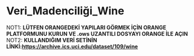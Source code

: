 # Veri_Madenciliği_Wine
NOT1:
**LÜTFEN ORANGEDEKİ YAPILARI GÖRMEK İÇİN ORANGE PLATFORMUNU KURUN VE .ows UZANTILI DOSYAYI ORANGE İLE AÇIN**
NOT2:
**KULLANDIĞIM VERİ SETİNİN LİNKİ:https://archive.ics.uci.edu/dataset/109/wine**
